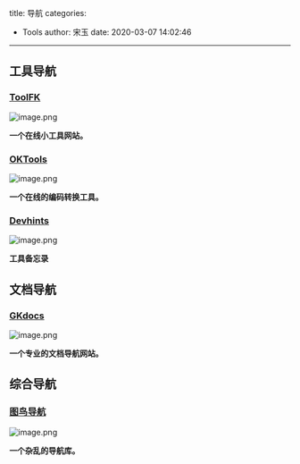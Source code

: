 title: 导航
categories:
 - Tools
author: 宋玉
date: 2020-03-07 14:02:46
---

## 工具导航

### [ToolFK](https://www.toolfk.com/)
![image.png](https://cdn.nlark.com/yuque/0/2020/png/394169/1582385777048-7e2a04b9-4831-41b0-8853-4b2f7637c865.png#align=left&display=inline&height=761&name=image.png&originHeight=1522&originWidth=2878&size=1081853&status=done&style=none&width=1439)

**一个在线小工具网站。**

### [OKTools](https://oktools.net/)
![image.png](https://cdn.nlark.com/yuque/0/2020/png/394169/1582385718204-9f4330a4-eb97-4051-8e05-bb2e3d7e8939.png#align=left&display=inline&height=768&name=image.png&originHeight=1536&originWidth=2874&size=1395398&status=done&style=none&width=1437)

**一个在线的编码转换工具。**

### [Devhints](https://devhints.io/)
![image.png](https://cdn.nlark.com/yuque/0/2020/png/394169/1582686894049-9f2b275c-5fdc-45e4-8d67-e49bbc40af48.png#align=left&display=inline&height=764&name=image.png&originHeight=1528&originWidth=2880&size=380413&status=done&style=none&width=1440)

**工具备忘录**

## 文档导航

### [GKdocs](http://geekdocs.cn/)
![image.png](https://cdn.nlark.com/yuque/0/2020/png/394169/1582385668662-06ce2500-9635-401d-b305-f5a57163a932.png#align=left&display=inline&height=764&name=image.png&originHeight=1528&originWidth=2870&size=2793181&status=done&style=none&width=1435)

**一个专业的文档导航网站。**

## 综合导航

### [图鸟导航](http://nav.tuniaokj.com/)
![image.png](https://cdn.nlark.com/yuque/0/2020/png/394169/1582385638485-40e041d4-c930-4324-865c-29e234d8caae.png#align=left&display=inline&height=762&name=image.png&originHeight=1524&originWidth=2876&size=2891426&status=done&style=none&width=1438)

**一个杂乱的导航库。<br />**
